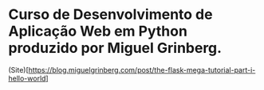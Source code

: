 # Curso de Desenvolvimento de Aplicação Web em Python produzido por Miguel Grinberg.

(Site)[https://blog.miguelgrinberg.com/post/the-flask-mega-tutorial-part-i-hello-world]


